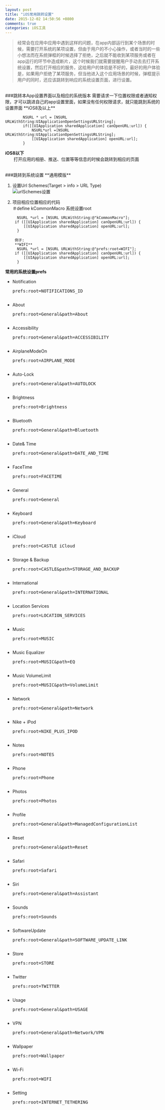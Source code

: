 ```yaml
---
layout: post
title: "iOS常用跳转设置"
date: 2015-12-02 14:50:56 +0800
comments: true
categories: iOS工具
---
```

> 经常会在应用中应用中遇到这样的问题，在app内部运行到某个场景的时候，需要打开系统的某项设置，但由于用户的不小心操作，或者当时的一些小想法而在系统弹框的时候选择了拒绝，之后就不能收到某项服务或者在app运行的环节中造成断片，这个时候我们就需要提醒用户手动去去打开系统设置，然后打开相应的服务，这给用户的体验是不好的，最好的用户体验是，如果用户拒绝了某项服务，但当他进入这个应用场景的时候，弹框提示用户的同时，还应该跳转到响应的系统设置页面，进行设置。

<!--more-->
</br>
###跳转本App设置界面以及相应的系统版本
需要请求一下位置权限或者通知权限，才可以跳进自己的app设置里面，如果没有任何权限请求，就只能跳到系统的设置界面  
**iOS8及以上**

    		NSURL * url = [NSURL URLWithString:UIApplicationOpenSettingsURLString];
    		if([[UIApplication sharedApplication] canOpenURL:url]) {
    			NSURL*url =[NSURL URLWithString:UIApplicationOpenSettingsURLString];
        		[[UIApplication sharedApplication] openURL:url];
    		}
	
**iOS8以下**  
&nbsp;&nbsp;&nbsp;&nbsp;&nbsp;&nbsp;&nbsp;打开应用的相册、推送、位置等等信息的时候会跳转到相应的页面

</br>
###跳转到系统设置
**通用模版**  

1. 设置Url Schemes(Target > info > URL Type)  
		![urlSchemes设置](http://7xopon.com1.z0.glb.clouddn.com/8.png)
		 
2. 项目相应位置相应的代码  
＃define kCommonMacro  系统设置root

		 NSURL *url = [NSURL URLWithString:@"kCommonMacro"];
    	if ([[UIApplication sharedApplication] canOpenURL:url]) {
        	[[UIApplication sharedApplication] openURL:url];
   		 }

		例子:
		**WIFI**
		 NSURL *url = [NSURL URLWithString:@"prefs:root=WIFI"];
    	if ([[UIApplication sharedApplication] canOpenURL:url]) {
        	[[UIApplication sharedApplication] openURL:url];
   		 }
   		 
**常用的系统设置prefs**  
 
* Notification <pre/>prefs:root=NOTIFICATIONS_ID

* About <pre/>prefs:root=General&path=About  

* Accessibility <pre/>prefs:root=General&path=ACCESSIBILITY  

* AirplaneModeOn <pre/>prefs:root=AIRPLANE_MODE  

* Auto-Lock <pre/>prefs:root=General&path=AUTOLOCK  

* Brightness <pre/>prefs:root=Brightness  

* Bluetooth <pre/>prefs:root=General&path=Bluetooth

* Date& Time <pre/>prefs:root=General&path=DATE_AND_TIME  

* FaceTime <pre/>prefs:root=FACETIME

* General <pre/>prefs:root=General

* Keyboard <pre/>prefs:root=General&path=Keyboard  

* iCloud <pre/>prefs:root=CASTLE  iCloud 

* Storage & Backup <pre/>prefs:root=CASTLE&path=STORAGE_AND_BACKUP  

* International <pre/>prefs:root=General&path=INTERNATIONAL  

* Location Services <pre/>prefs:root=LOCATION_SERVICES  

* Music <pre/>prefs:root=MUSIC  

* Music Equalizer <pre/>prefs:root=MUSIC&path=EQ  

* Music VolumeLimit <pre/>prefs:root=MUSIC&path=VolumeLimit  

* Network <pre/>prefs:root=General&path=Network  

* Nike + iPod <pre/>prefs:root=NIKE_PLUS_IPOD  

* Notes <pre/>prefs:root=NOTES   

* Phone <pre/>prefs:root=Phone  

* Photos <pre/>prefs:root=Photos  

* Profile <pre/>prefs:root=General&path=ManagedConfigurationList  

* Reset <pre/>prefs:root=General&path=Reset  

* Safari <pre/>prefs:root=Safari 

* Siri <pre/>prefs:root=General&path=Assistant  

* Sounds <pre/>prefs:root=Sounds  

* SoftwareUpdate <pre/>prefs:root=General&path=SOFTWARE_UPDATE_LINK  

* Store <pre/>prefs:root=STORE  

* Twitter <pre/>prefs:root=TWITTER  

* Usage <pre/>prefs:root=General&path=USAGE  

* VPN <pre/>prefs:root=General&path=Network/VPN  

* Wallpaper <pre/>prefs:root=Wallpaper  

* Wi-Fi <pre/>prefs:root=WIFI

* Setting  <pre/>prefs:root=INTERNET_TETHERING
